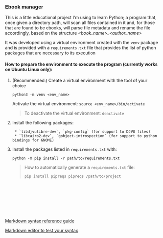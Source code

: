 ### Ebook manager


This is a little educational project I'm using to learn Python; a program that, once given a directory path, will scan all files contained in it and, for those that are found to be ebooks, will parse file metadata and rename the file accordingly, based on the structure _<book_name>\_<author_name>_



It was developed using a virtual environment created with the `venv` package and is provided with a `requirements.txt` file that provides the list of python packages that are necessary to its execution


#### How to prepare the environment to execute the program (currently works on Ubuntu Linux only):

1. (Recommended:) Create a virtual environment with the tool of your choice

    `python3 -m venv <env_name>`

    Activate the virtual environment:
    `source <env_name>/bin/activate`

    > To deactivate the virtual environment:    `deactivate`

2. Install the following packages: 

        * `libdjvulibre-dev`, `pkg-config` (for support to DJVU files)
        * `libcairo2-dev`, `gobject-introspection` (for support to python bindings for GNOME)


3. Install the packages listed in `requirements.txt` with:

    `python -m pip install -r path/to/requirements.txt`   

    >
    >How to automatically generate a `requirements.txt` file:
    >
    >    `pip install pipreqs
    > pipreqs /path/to/project`


<br><br><br><br><br><br>


[Markdown syntax reference guide](https://www.markdownguide.org/basic-syntax/)

[Markdown editor to test your syntax](https://stackedit.io/app#)

